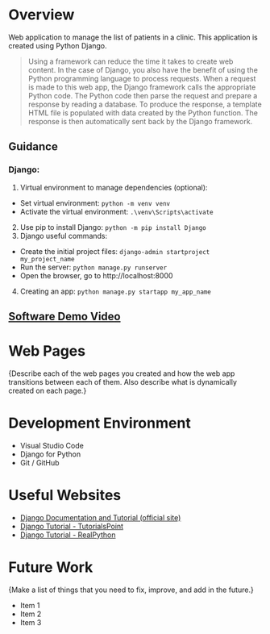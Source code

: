 ﻿# Overview

Web application to manage the list of patients in a clinic. This application is created using Python Django.

> Using a framework can reduce the time it takes to create web content. In the case of Django, you also have the benefit of using the Python programming language to process requests. When a request is made to this web app, the Django framework calls the appropriate Python code. The Python code then parse the request and prepare a response by reading a database. To produce the response, a template HTML file is populated with data created by the Python function. The response is then automatically sent back by the Django framework. 


## Guidance
### Django:
1) Virtual environment to manage dependencies (optional):
  - Set virtual environment: `python -m venv venv`
  - Activate the virtual environment: `.\venv\Scripts\activate`
2) Use pip to install Django: `python -m pip install Django`
3) Django useful commands:
  - Create the initial project files: `django-admin startproject my_project_name`
  - Run the server: `python manage.py runserver`
  - Open the browser, go to http://localhost:8000
4) Creating an app: `python manage.py startapp my_app_name`

## [Software Demo Video](http://youtube.link.goes.here)

# Web Pages

{Describe each of the web pages you created and how the web app transitions between each of them.  Also describe what is dynamically created on each page.}

# Development Environment
* Visual Studio Code
* Django for Python
* Git / GitHub

# Useful Websites

* [Django Documentation and Tutorial (official site)](https://docs.djangoproject.com/en/3.0/contents/)
* [Django Tutorial - TutorialsPoint](https://www.tutorialspoint.com/django/index.htm)
* [Django Tutorial - RealPython](https://realpython.com/get-started-with-django-1/)

# Future Work

{Make a list of things that you need to fix, improve, and add in the future.}
* Item 1
* Item 2
* Item 3
